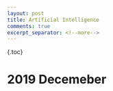 ```yaml
---
layout: post
title: Artificial Intelligence
comments: true
excerpt_separator: <!--more-->
---
```


{.toc}

# 2019 Decemeber